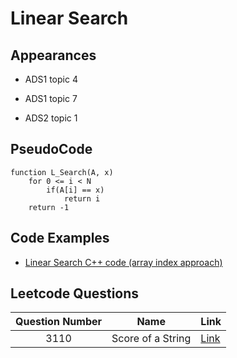 # Linear Search

## Appearances

- ADS1 topic 4

- ADS1 topic 7

* ADS2 topic 1

## PseudoCode

```
function L_Search(A, x)
    for 0 <= i < N
        if(A[i] == x)
            return i
    return -1

```

## Code Examples

- [Linear Search C++ code (array index approach)](./linear_search/linear_search.cpp)

## Leetcode Questions

| Question Number | Name              | Link                                                                 |
| :-------------: | ----------------- | -------------------------------------------------------------------- |
|      3110       | Score of a String | [Link](https://leetcode.com/problems/score-of-a-string/description/) |
